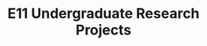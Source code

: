 ---
layout: project_batch
title: E11 Undergraduate Research Projects
permalink: /4yp/e11/
has_children: true
parent: Undergraduate Research Projects
batch: e11
code: 4yp

readmore: "#"

search_exclude: true
default_thumb_image: /data/categories/4yp/thumbnail.jpg
description: Research projects carried out by final year Computer Engineering students as part of coursework
---